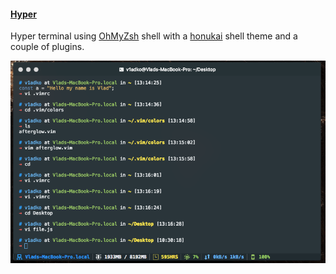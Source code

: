#### [Hyper](https://hyper.is/)

Hyper terminal using [OhMyZsh](https://github.com/robbyrussell/oh-my-zsh#basic-installation) shell with a [honukai](https://github.com/oskarkrawczyk/honukai-iterm-zsh#installation) shell theme and a couple of plugins.

<img alt="Hyper Terminal" src="./img/hyper.png" width="600px">
